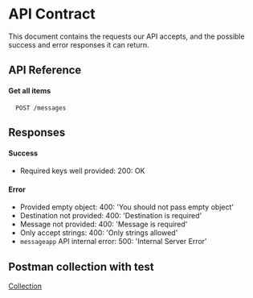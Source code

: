 
# API Contract

This document contains the requests our API accepts, and the possible success and error responses it can return.

## API Reference

#### Get all items

```http
  POST /messages
```




## Responses
#### Success
- Required keys well provided: 200: OK

#### Error
- Provided empty object: 400: 'You should not pass empty object'
- Destination not provided: 400: 'Destination is required'
- Message not provided: 400: 'Message is required'
- Only accept strings: 400: 'Only strings allowed'
- `messageapp` API internal error: 500: 'Internal Server Error'





## Postman collection with test

[Collection](messageapp/bin/Test.postman_collection.json)

